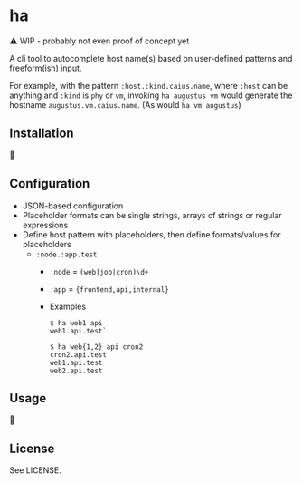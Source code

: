 # ha

⚠️ WIP - probably not even proof of concept yet

A cli tool to autocomplete host name(s) based on user-defined patterns and freeform(ish) input.

For example, with the pattern `:host.:kind.caius.name`, where `:host` can be anything and `:kind` is `phy` or `vm`, invoking `ha augustus vm` would generate the hostname `augustus.vm.caius.name`. (As would `ha vm augustus`)

## Installation

🤷

## Configuration

* JSON-based configuration
* Placeholder formats can be single strings, arrays of strings or regular expressions
* Define host pattern with placeholders, then define formats/values for placeholders
    * `:node.:app.test`
        * `:node` = `(web|job|cron)\d+`
        * `:app` = `{frontend,api,internal}`
        * Examples

              $ ha web1 api
              web1.api.test`

              $ ha web{1,2} api cron2
              cron2.api.test
              web1.api.test
              web2.api.test

## Usage

🤷

## License

See LICENSE.
